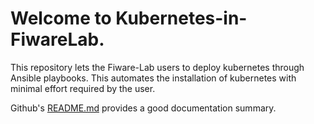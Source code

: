 # Welcome to Kubernetes-in-FiwareLab.

This repository lets the Fiware-Lab users to deploy kubernetes through Ansible playbooks. This automates the installation of kubernetes with minimal effort required by the user.

Github's [README.md](https://github.com/Fiware-Community/kubernetes-in-FiwareLab/blob/main/docs/README.md) provides a good documentation summary.
